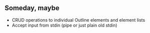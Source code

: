 
## Someday, maybe

+ CRUD operations to individual Outline elements and element lists
+ Accept input from stdin (pipe or just plain old stdin)

